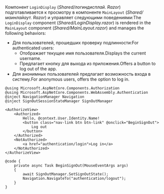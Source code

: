 <span data-ttu-id="6fac8-101">Компонент `LoginDisplay` (*Shared/логиндисплай. Razor*) подготавливается к просмотру в компоненте `MainLayout` (*Shared/маинлайаут. Razor*) и управляет следующими поведениями:</span><span class="sxs-lookup"><span data-stu-id="6fac8-101">The `LoginDisplay` component (*Shared/LoginDisplay.razor*) is rendered in the `MainLayout` component (*Shared/MainLayout.razor*) and manages the following behaviors:</span></span>

* <span data-ttu-id="6fac8-102">Для пользователей, прошедших проверку подлинности:</span><span class="sxs-lookup"><span data-stu-id="6fac8-102">For authenticated users:</span></span>
  * <span data-ttu-id="6fac8-103">Отображает текущее имя пользователя.</span><span class="sxs-lookup"><span data-stu-id="6fac8-103">Displays the current username.</span></span>
  * <span data-ttu-id="6fac8-104">Предлагает кнопку для выхода из приложения.</span><span class="sxs-lookup"><span data-stu-id="6fac8-104">Offers a button to log out of the app.</span></span>
* <span data-ttu-id="6fac8-105">Для анонимных пользователей предлагает возможность входа в систему.</span><span class="sxs-lookup"><span data-stu-id="6fac8-105">For anonymous users, offers the option to log in.</span></span>

```razor
@using Microsoft.AspNetCore.Components.Authorization
@using Microsoft.AspNetCore.Components.WebAssembly.Authentication
@inject NavigationManager Navigation
@inject SignOutSessionStateManager SignOutManager

<AuthorizeView>
    <Authorized>
        Hello, @context.User.Identity.Name!
        <button class="nav-link btn btn-link" @onclick="BeginSignOut">
            Log out
        </button>
    </Authorized>
    <NotAuthorized>
        <a href="authentication/login">Log in</a>
    </NotAuthorized>
</AuthorizeView>

@code {
    private async Task BeginSignOut(MouseEventArgs args)
    {
        await SignOutManager.SetSignOutState();
        Navigation.NavigateTo("authentication/logout");
    }
}
```
